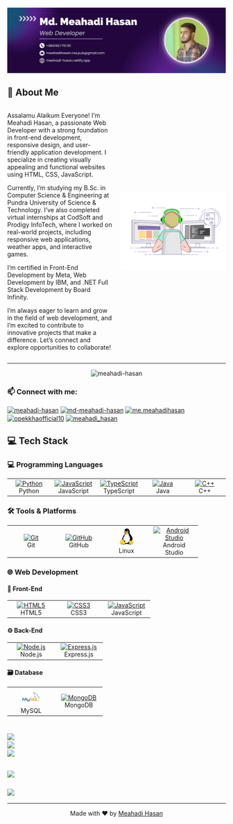 ![logo](https://github.com/meahadi-hasan/meahadi-hasan/blob/main/Images/GitHub%20Cover%20Image.png)

## 💞 About Me

<div style="display: flex; flex-direction: row; align-items: center; gap: 20px;">
  <div style="flex: 1;">
    <p>
      Assalamu Alaikum Everyone! I’m Meahadi Hasan, a passionate Web Developer with a strong foundation in front-end development, responsive design, and user-friendly application development. I specialize in creating visually appealing and functional websites using HTML, CSS, JavaScript.
    </p>
    <p>
      Currently, I’m studying my B.Sc. in Computer Science & Engineering at Pundra University of Science & Technology. I’ve also completed virtual internships at CodSoft and Prodigy InfoTech, where I worked on real-world projects, including responsive web applications, weather apps, and interactive games.
    </p>
    <p>
      I’m certified in Front-End Development by Meta, Web Development by IBM, and .NET Full Stack Development by Board Infinity.
    </p>
    <p>
      I’m always eager to learn and grow in the field of web development, and I’m excited to contribute to innovative projects that make a difference. Let’s connect and explore opportunities to collaborate!
    </p>
  </div>
  <div style="flex: 1; text-align: center;">
    <img src="Images/coding.gif" alt="Coding Animation" width="350">
  </div>
</div>

---
<!-- Visitor Count Badge -->
<p align="center"> <img src="https://komarev.com/ghpvc/?username=meahadi-hasan&label=Profile%20views&color=0e75b6&style=flat" alt="meahadi-hasan"/> </p>

### 📫 Connect with me:
<a href="https://github.com/meahadi-hasan" target="blank"><img align="center" src="https://raw.githubusercontent.com/rahuldkjain/github-profile-readme-generator/master/src/images/icons/Social/github.svg" alt="meahadi-hasan" height="30" width="40" /></a>
<a href="https://linkedin.com/in/md-meahadi-hasan" target="blank"><img align="center" src="https://raw.githubusercontent.com/rahuldkjain/github-profile-readme-generator/master/src/images/icons/Social/linked-in-alt.svg" alt="md-meahadi-hasan" height="30" width="40" /></a>
<a href="https://fb.com/me.meahadihasan" target="blank"><img align="center" src="https://raw.githubusercontent.com/rahuldkjain/github-profile-readme-generator/master/src/images/icons/Social/facebook.svg" alt="me.meahadihasan" height="30" width="40" /></a>
<a href="https://www.instagram.com/md.meahadihasan" target="blank"><img align="center" src="https://raw.githubusercontent.com/rahuldkjain/github-profile-readme-generator/master/src/images/icons/Social/instagram.svg" alt="opekkhaofficial10" height="30" width="40" /></a>
<a href="https://www.hackerrank.com/meahadi_hasan" target="blank"><img align="center" src="https://raw.githubusercontent.com/rahuldkjain/github-profile-readme-generator/master/src/images/icons/Social/hackerrank.svg" alt="meahadi_hasan" height="30" width="40" /></a>
</p>

## 💻 Tech Stack

### 💻 **Programming Languages**
<div align="left">
  <table>
    <tr>
      <!-- Python -->
      <td align="center" width="96">
        <a href="https://www.python.org" target="_blank" rel="noreferrer">
          <img src="https://techstack-generator.vercel.app/python-icon.svg" alt="Python" width="40" height="40"/>
        </a>
        <br>Python
      </td>
      <!-- JavaScript -->
      <td align="center" width="96">
        <a href="https://developer.mozilla.org/en-US/docs/Web/JavaScript" target="_blank" rel="noreferrer">
          <img src="https://techstack-generator.vercel.app/js-icon.svg" alt="JavaScript" width="40" height="40"/>
        </a>
        <br>JavaScript
      </td>
      <!-- TypeScript -->
      <td align="center" width="96">
        <a href="https://www.typescriptlang.org/" target="_blank" rel="noreferrer">
          <img src="https://techstack-generator.vercel.app/ts-icon.svg" alt="TypeScript" width="40" height="40"/>
        </a>
        <br>TypeScript
      </td>
      <!-- Java -->
      <td align="center" width="96">
        <a href="https://www.java.com" target="_blank" rel="noreferrer">
          <img src="https://techstack-generator.vercel.app/java-icon.svg" alt="Java" width="40" height="40"/>
        </a>
        <br>Java
      </td>
      <!-- C++ -->
      <td align="center" width="96">
        <a href="https://isocpp.org/" target="_blank" rel="noreferrer">
          <img src="https://techstack-generator.vercel.app/cpp-icon.svg" alt="C++" width="40" height="40"/>
        </a>
        <br>C++
      </td>
    </tr>
  </table>
</div>

### 🛠️ **Tools & Platforms**
<div align="left">
  <table>
    <tr>
      <!-- Git -->
      <td align="center" width="96">
        <a href="https://git-scm.com/" target="_blank" rel="noreferrer">
          <img src="https://www.vectorlogo.zone/logos/git-scm/git-scm-icon.svg" alt="Git" width="40" height="40"/>
        </a>
        <br>Git
      </td>
      <!-- GitHub -->
      <td align="center" width="96">
        <a href="https://github.com/" target="_blank" rel="noreferrer">
          <img src="https://www.vectorlogo.zone/logos/github/github-icon.svg" alt="GitHub" width="40" height="40"/>
        </a>
        <br>GitHub
      </td>
      <!-- Linux -->
      <td align="center" width="96">
        <a href="https://www.linux.org/" target="_blank" rel="noreferrer">
          <img src="https://raw.githubusercontent.com/devicons/devicon/master/icons/linux/linux-original.svg" alt="Linux" width="40" height="40"/>
        </a>
        <br>Linux
      </td>
      <!-- Android Studio -->
      <td align="center" width="96">
        <a href="https://developer.android.com/studio" target="_blank" rel="noreferrer">
          <img src="https://www.vectorlogo.zone/logos/android/android-icon.svg" alt="Android Studio" width="40" height="40"/>
        </a>
        <br>Android Studio
      </td>
    </tr>
  </table>
</div>

### 🌐 **Web Development**

#### 🎨 Front-End
<div align="left">
  <table>
    <tr>
      <!-- HTML -->
      <td align="center" width="96">
        <a href="https://www.w3.org/html/" target="_blank" rel="noreferrer">
          <img src="https://www.vectorlogo.zone/logos/w3_html5/w3_html5-icon.svg" alt="HTML5" width="40" height="40"/>
        </a>
        <br>HTML5
      </td>
      <!-- CSS -->
      <td align="center" width="96">
        <a href="https://www.w3schools.com/css/" target="_blank" rel="noreferrer">
          <img src="https://www.vectorlogo.zone/logos/w3_css/w3_css-icon.svg" alt="CSS3" width="40" height="40"/>
        </a>
        <br>CSS3
      </td>
      <!-- JavaScript -->
      <td align="center" width="96">
        <a href="https://developer.mozilla.org/en-US/docs/Web/JavaScript" target="_blank" rel="noreferrer">
          <img src="https://www.vectorlogo.zone/logos/javascript/javascript-icon.svg" alt="JavaScript" width="40" height="40"/>
        </a>
        <br>JavaScript
      </td>
    </tr>
  </table>
</div>

#### ⚙️ Back-End
<div align="left">
  <table>
    <tr>
      <!-- Node.js -->
      <td align="center" width="96">
        <a href="https://nodejs.org/" target="_blank" rel="noreferrer">
          <img src="https://www.vectorlogo.zone/logos/nodejs/nodejs-icon.svg" alt="Node.js" width="40" height="40"/>
        </a>
        <br>Node.js
      </td>
      <!-- Express.js -->
      <td align="center" width="96">
        <a href="https://expressjs.com/" target="_blank" rel="noreferrer">
          <img src="https://www.vectorlogo.zone/logos/expressjs/expressjs-icon.svg" alt="Express.js" width="40" height="40"/>
        </a>
        <br>Express.js
      </td>
    </tr>
  </table>
</div>

#### 🗃️ Database
<div align="left">
  <table>
    <tr>
      <!-- MySQL -->
      <td align="center" width="96">
        <a href="https://www.mysql.com/" target="_blank" rel="noreferrer">
          <img src="https://raw.githubusercontent.com/devicons/devicon/master/icons/mysql/mysql-original-wordmark.svg" alt="MySQL" width="40" height="40"/>
        </a>
        <br>MySQL
      </td>
      <!-- MongoDB -->
      <td align="center" width="96">
        <a href="https://www.mongodb.com/" target="_blank" rel="noreferrer">
          <img src="https://www.vectorlogo.zone/logos/mongodb/mongodb-icon.svg" alt="MongoDB" width="40" height="40"/>
        </a>
        <br>MongoDB
      </td>
    </tr>
  </table>
</div>
  
#
![](https://github-readme-stats.vercel.app/api?username=meahadi-hasan&theme=dark&hide_border=false&include_all_commits=false&count_private=false)<br/>
![](https://github-readme-streak-stats.herokuapp.com/?user=meahadi-hasan&theme=dark&hide_border=false)<br/>
![](https://github-readme-stats.vercel.app/api/top-langs/?username=meahadi-hasan&theme=dark&hide_border=false&include_all_commits=false&count_private=false&layout=compact)

##
![](https://github-profile-trophy.vercel.app/?username=meahadi-hasan&theme=onedark&no-frame=false&no-bg=true&margin-w=4)

###
![](https://github-contributor-stats.vercel.app/api?username=meahadi-hasan&limit=5&theme=merko&combine_all_yearly_contributions=true)


---
<!-- Footer -->
<div align="center">
  <p>Made with ❤️ by <a href="https://meahadi-hasan.netlify.app">Meahadi Hasan</a></p>
</div>
